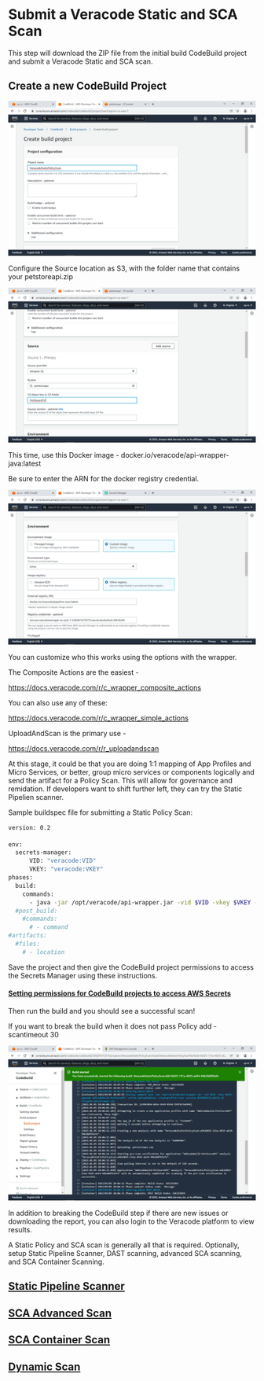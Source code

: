 # Submit a Veracode Static and SCA Scan

This step will download the ZIP file from the initial build CodeBuild project and submit a Veracode Static and SCA scan. 

## Create a new CodeBuild Project

![AWS Code](4-Static-SCA-Policy-Scan/images/1-StaticSCA.png)

Configure the Source location as S3, with the folder name that contains your petstoreapi.zip

![AWS Code](4-Static-SCA-Policy-Scan/images/2-StaticSCA.png)

This time, use this Docker image - docker.io/veracode/api-wrapper-java:latest

Be sure to enter the ARN for the docker registry credential.

![AWS Code](4-Static-SCA-Policy-Scan/images/3-StaticSCA.png)

You can customize who this works using the options with the wrapper.

The Composite Actions are the easiest -

https://docs.veracode.com/r/c_wrapper_composite_actions

You can also use any of these:

https://docs.veracode.com/r/c_wrapper_simple_actions

UploadAndScan is the primary use -

https://docs.veracode.com/r/r_uploadandscan

At this stage, it could be that you are doing 1:1 mapping of App Profiles and Micro Services, or better, group micro services or components logically and send the artifact for a Policy Scan. This will allow for governance and remidation.  If developers want to shift further left, they can try the Static Pipelien scanner.

Sample buildspec file for submitting a Static Policy Scan:

```bash
version: 0.2

env:
  secrets-manager:
      VID: "veracode:VID"
      VKEY: "veracode:VKEY"
phases:
  build:
    commands:
      - java -jar /opt/veracode/api-wrapper.jar -vid $VID -vkey $VKEY -appname AWSCodeBuild-PetStoreAPI -action UploadAndScan -createprofile true -version $CODEBUILD_BUILD_ID -filepath petstoreapi.zip
  #post_build:
    #commands:
      # - command
#artifacts:
  #files:
    # - location
```

Save the project and then give the CodeBuild project permissions to access the Secrets Manager using these instructions.

#### [ Setting permissions for CodeBuild projects to access AWS Secrets](/3-SecretsPermissions)

Then run the build and you should see a successful scan!

If you want to break the build when it does not pass Policy add -scantimeout 30

![AWS Code](4-Static-SCA-Policy-Scan/images/4-StaticSCA.png)

In addition to breaking the CodeBuild step if there are new issues or downloading the report, you can also login to the Veracode platform to view results.

A Static Policy and SCA scan is generally all that is required.  Optionally, setup Static Pipeline Scanner, DAST scanning, advanced SCA scanning, and SCA Container Scanning.

## [Static Pipeline Scanner](/5-Static-Pipeline-Scan)

## [SCA Advanced Scan](/7-SCA-Advanced-Scan)

## [SCA Container Scan](/7-SCA-Container-Scan)

## [Dynamic Scan](/9-DAST-Scan)